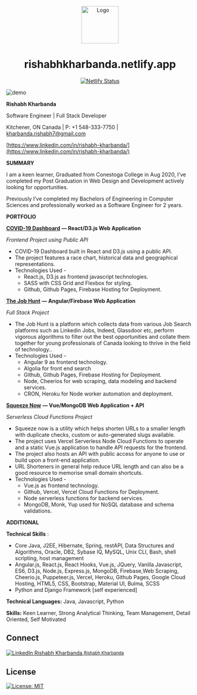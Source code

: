 <div align="center">
  <img alt="Logo" src="https://raw.githubusercontent.com/techie448/techie448/master/src/images/logo.png" width="100" />
</div>
<h1 align="center">
  rishabhkharbanda.netlify.app
</h1>
<p align="center">
  <a href="https://app.netlify.com/sites/rishabhkharbanda/deploys" target="_blank">
    <img src="https://api.netlify.com/api/v1/badges/4c759f20-aa89-44ec-8b11-34fb436f1d4a/deploy-status" alt="Netlify Status" />
  </a>
</p>

![demo](https://raw.githubusercontent.com/techie448/techie448/master/src/images/demo.png)

**Rishabh Kharbanda**

Software Engineer | Full Stack Developer

Kitchener, ON Canada | P: +1 548-333-7750 | kharbanda.rishabh7@gmail.com

[https://www.linkedin.com/in/rishabh-kharbanda/](https://www.linkedin.com/in/rishabh-kharbanda/)

**SUMMARY**

I am a keen learner, Graduated from Conestoga College in Aug 2020, I’ve completed my Post Graduation in Web Design and Development actively looking for opportunities.

Previously I’ve completed my Bachelors of Engineering in Computer Sciences and professionally worked as a Software Engineer for 2 years.

**PORTFOLIO**

[**COVID-19 Dashboard**](https://coronavirus-dash.web.app/) **— React/D3.js Web Application**

_Frontend Project using Public API_

- COVID-19 Dashboard built in React and D3.js using a public API.
- The project features a race chart, historical data and geographical representations.
- Technologies Used -
  - React.js, D3.js as frontend javascript technologies.
  - SASS with CSS Grid and Flexbox for styling.
  - Github, Github Pages, Firebase Hosting for Deployment.

[**The Job Hunt**](https://thejobhunt.web.app/) **— Angular/Firebase Web Application**

_Full Stack Project_

- The Job Hunt is a platform which collects data from various Job Search platforms such as Linkedin Jobs, Indeed, Glassdoor etc, perform vigorous algorithms to filter out the best opportunities and collate them together for young professionals of Canada looking to thrive in the field of technology..
- Technologies Used -
  - Angular 9 as frontend technology.
  - Algolia for front end search
  - Github, Github Pages, Firebase Hosting for Deployment.
  - Node, Cheerios for web scraping, data modeling and backend services.
  - CRON, Heroku for Node worker automation and deployment.

[**Squeeze Now**](https://squeeze.now.sh/) **— Vue/MongoDB Web Application + API**

_Serverless Cloud Functions Project_

- Squeeze now is a utility which helps shorten URLs to a smaller length with duplicate checks, custom or auto-generated slugs available.
- The project uses Vercel Serverless Node Cloud Functions to operate and a static Vue.js application to handle API requests for the frontend.
- The project also hosts an API with public access for anyone to use or build upon a front-end application.
- URL Shorteners in general help reduce URL length and can also be a good resource to memorise small domain shortcuts.
- Technologies Used -
  - Vue.js as frontend technology.
  - Github, Vercel, Vercel Cloud Functions for Deployment.
  - Node serverless functions for backend services.
  - MongoDB, Monk, Yup used for NoSQL database and schema validations.

**ADDITIONAL**

**Technical Skills** :

- Core Java, J2EE, Hibernate, Spring, restAPI, Data Structures and Algorithms, Oracle, DB2, Sybase IQ, MySQL, Unix CLI, Bash, shell scripting, host management
- Angular.js, React.js, React Hooks, Vue.js, JQuery, Vanilla Javascript, ES6, D3.js, Node.js, Express.js, MongoDB, Firebase,Web Scraping, Cheerio.js, Puppeteer.js, Vercel, Heroku, Github Pages, Google Cloud Hosting, HTML5, CSS, Bootstrap, Material UI, Bulma, SCSS
- Python and Django Framework [self experienced]

**Technical Languages:** Java, Javascript, Python

**Skills:** Keen Learner, Strong Analytical Thinking, Team Management, Detail Oriented, Self Motivated

## Connect

 <p><a href="https://www.linkedin.com/in/rishabh-kharbanda/"><img alt="LinkedIn Rishabh Kharbanda" align="center" src="https://img.shields.io/badge/LINKEDIN-gray.svg?colorB=0077b5&style=flat" />&nbsp;<small>Rishabh Kharbanda</small></a></p>

## License

[![License: MIT](https://img.shields.io/badge/License-MIT-yellow.svg)](https://raw.githubusercontent.com/techie448/techie448/master/LICENSE)
